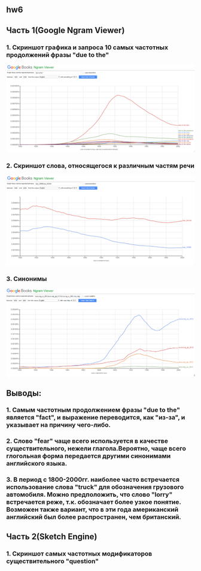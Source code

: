## hw6
## Часть 1(Google Ngram Viewer)

### 1. Скриншот графика и запроса 10 самых частотных продолжений фразы "due to the"
![alt-текст](https://github.com/IrinaPr/hw6/blob/master/%D0%A1%D0%BA%D1%80%D0%B8%D0%BD%D1%88%D0%BE%D1%82%202018-04-14%2019_48_24.png) 

### 2. Скриншот слова, относящегося к различным частям речи
![alt-текст](https://github.com/IrinaPr/hw6/blob/master/%D0%A1%D0%BA%D1%80%D0%B8%D0%BD%D1%88%D0%BE%D1%82%202018-04-14%2019_49_24.png)

### 3. Синонимы
![alt-текст](https://github.com/IrinaPr/hw6/blob/master/%D0%A1%D0%BA%D1%80%D0%B8%D0%BD%D1%88%D0%BE%D1%82%202018-04-14%2020_18_40.png)

## Выводы:
### 1. Самым частотным продолжением фразы "due to the" является "fact", и выражение переводится, как "из-за", и указывает на причину чего-либо. 
### 2. Слово "fear" чаще всего используется в качестве существительного, нежели глагола.Вероятно, чаще всего глогольная форма передается другими синонимами английского языка. 
### 3. В период с 1800-2000гг. наиболее часто встречается использование слова "truck" для обозначения грузового автомобиля. Можно предположить, что слово "lorry" встречается реже, т.к. обозначает более узкое понятие. Возможен также вариант, что в эти года американский английский был более распространен, чем британский.

## Часть 2(Sketch Engine)

### 1. Скриншот самых частотных модификаторов существительного "question"


